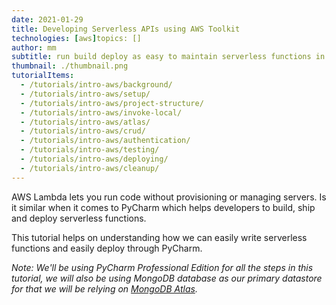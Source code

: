 ```yaml
---
date: 2021-01-29
title: Developing Serverless APIs using AWS Toolkit
technologies: [aws]topics: []
author: mm
subtitle: run build deploy as easy to maintain serverless functions in PyCharm
thumbnail: ./thumbnail.png
tutorialItems:
  - /tutorials/intro-aws/background/
  - /tutorials/intro-aws/setup/
  - /tutorials/intro-aws/project-structure/
  - /tutorials/intro-aws/invoke-local/
  - /tutorials/intro-aws/atlas/
  - /tutorials/intro-aws/crud/
  - /tutorials/intro-aws/authentication/
  - /tutorials/intro-aws/testing/
  - /tutorials/intro-aws/deploying/
  - /tutorials/intro-aws/cleanup/
---
```


AWS Lambda lets you run code without provisioning or managing servers.
 Is it similar when it comes to PyCharm which helps developers to build, ship and 
 deploy serverless functions.

This  tutorial helps on understanding how we can easily
 write serverless functions and easily deploy through PyCharm.


*Note: We'll be using PyCharm Professional Edition for all the steps in this tutorial, 
we will also be using MongoDB database as our primary datastore for that we will be
relying on [MongoDB Atlas](https://www.mongodb.com/cloud/atlas).*

